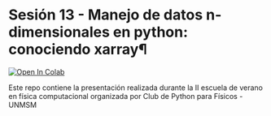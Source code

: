 # Sesión 13 - Manejo de datos n-dimensionales en python: conociendo xarray¶

[![Open In Colab](https://colab.research.google.com/assets/colab-badge.svg)](https://colab.research.google.com/github/DangoMelon/pcp-summer-2021/blob/main/PCP_Sesión_13.ipynb)

Este repo contiene la presentación realizada durante la II escuela de verano en física computacional organizada por Club de Python para Físicos - UNMSM